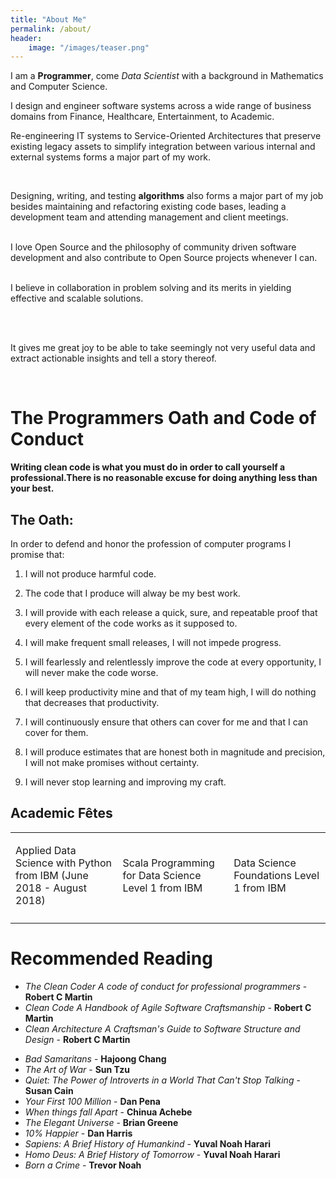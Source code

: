 ```yaml
---
title: "About Me"
permalink: /about/
header:
    image: "/images/teaser.png"
---
```

I am a **Programmer**, come *Data Scientist* with a background in Mathematics and Computer Science.

<div class='intro container-fluid'>
<p>
I design and engineer software systems across a wide range of business  domains from Finance, Healthcare, Entertainment, to Academic.
<br/>

Re-engineering IT systems to Service-Oriented Architectures that preserve existing legacy assets to simplify integration between various internal and external systems forms a major part of my work.

<br/>

Designing, writing, and testing <b>algorithms</b> also forms a major part of my job besides maintaining and refactoring existing code bases, leading a development team and attending management and client meetings.

<br/>
I love Open Source and the philosophy of community driven software development and also contribute to Open Source projects whenever I can.

<br/>
<br/>
</p>
<p>
I believe in collaboration in problem solving and its merits in yielding effective and scalable solutions.
</p>
<br/>
<p>

<br/>
It gives me great joy to be able to take seemingly not very useful data and extract actionable insights and tell a story thereof.
</p>
<br/>
</div>

# The Programmers Oath and Code of Conduct

**Writing clean code is what you must do in order to call yourself a professional.There is no reasonable excuse for doing anything less than your best.**

## The Oath:

In order to defend and honor the profession of computer programs I promise that:

1. I will not produce harmful code.

2. The code that I produce will alway be my best work.

3. I will provide with each release a quick, sure, and repeatable proof that every element of the code works as it supposed to.

4. I will make frequent small releases, I will not impede progress.

5. I will fearlessly and relentlessly improve the code at every opportunity, I will never make the code worse.

6. I will keep productivity mine and that of my team high, I will do nothing that decreases that productivity.

7. I will continuously ensure that others can cover for me and that I can cover for them.

8. I will produce estimates that are honest both in magnitude and precision, I will not make promises without certainty.

9. I will never stop learning and improving my craft.




## Academic Fêtes

<table>
<tr class='row'>
    <td class="col-md-3">
    <p>
        Applied Data Science with Python from IBM (June 2018 - August 2018)
    </p>
<div data-iframe-width="150" data-iframe-height="270" data-share-badge-id="bd35716f-5655-40ca-acb8-6135cdcfaeac"></div>
<script type="text/javascript">
    (function() {
        var s = document.createElement('script');
        s.type = 'text/javascript';
        s.async = true;
        s.src = '//cdn.youracclaim.com/assets/utilities/embed.js';
        var o = document.getElementsByTagName('script')[0];
        o.parentNode.insertBefore(s, o);
    })();
</script>
</td>
<td class="col-md-3">
<p> Scala Programming for Data Science Level 1 from IBM</p>
<div data-iframe-width="150" data-iframe-height="270" data-share-badge-id="7314f7ea-d393-4633-993c-1c4ba96c6b0c" data-share-badge-host="https://www.youracclaim.com"></div>
<script type="text/javascript" async src="//cdn.youracclaim.com/assets/utilities/embed.js"></script>
</td>
<td class='col-md-3'>
<p> Data Science Foundations Level 1 from IBM</p>
<div data-iframe-width="150" data-iframe-height="270"
data-share-badge-id="a22e6a16-eb86-43d9-b60a-c697e2c228b1"></div>
<script type="text/javascript">
(function() {
var s = document.createElement('script');
s.type = 'text/javascript';
s.async = true;
s.src = '//cdn.youracclaim.com/assets/utilities/embed.js';
var o = document.getElementsByTagName('script')[0];
o.parentNode.insertBefore(s, o);
})();
</script>
</td>
</tr>
<tr class='row'>
<td class='col-md-4'>
<div data-iframe-width="150" data-iframe-height="270" data-share-badge-id="4be8057a-7d2b-4f27-af22-3971089b13ab"></div>
<script type="text/javascript">
    (function() {
        var s = document.createElement('script');
        s.type = 'text/javascript';
        s.async = true;
        s.src = '//cdn.youracclaim.com/assets/utilities/embed.js';
        var o = document.getElementsByTagName('script')[0];
        o.parentNode.insertBefore(s, o);
    })();
</script>
</td>
<td class="col-md-4">
<div data-iframe-width="150" data-iframe-height="270"
data-share-badge-id="5a2d54df-d940-4760-9ba2-5bbcc3431061"></div>
<script type="text/javascript">
    (function() {
        var s = document.createElement('script');
        s.type = 'text/javascript';
        s.async = true;
        s.src = '//cdn.youracclaim.com/assets/utilities/embed.js';
        var o = document.getElementsByTagName('script')[0];
        o.parentNode.insertBefore(s, o);
    })();
</script>
</td>
<td class="col-md-4">
<div data-iframe-width="150" data-iframe-height="270"
data-share-badge-id="c27b66a0-e7d5-454c-b529-a30ba3b966a4"></div>
<script type="text/javascript">
    (function() {
        var s = document.createElement('script');
        s.type = 'text/javascript';
        s.async = true;
        s.src = '//cdn.youracclaim.com/assets/utilities/embed.js';
        var o = document.getElementsByTagName('script')[0];
        o.parentNode.insertBefore(s, o);
    })();
</script>
</td>
</tr>
</table>


# Recommended Reading

- *The Clean Coder A code of conduct for professional programmers*  - **Robert C Martin**
- *Clean Code A Handbook of Agile Software Craftsmanship*  - **Robert C Martin**
- *Clean Architecture A Craftsman's Guide to Software Structure and Design*  - **Robert C Martin** <br/>

* *Bad Samaritans* - **Hajoong Chang**
* *The Art of War* - **Sun Tzu**
* *Quiet: The Power of Introverts in a World That Can't Stop Talking* - **Susan Cain**
* *Your First 100 Million* - **Dan Pena**
* *When things fall Apart* - **Chinua Achebe**
* *The Elegant Universe* - **Brian Greene**
* *10% Happier* - **Dan Harris**
* *Sapiens: A Brief History of Humankind* - **Yuval Noah Harari**
* *Homo Deus: A Brief History of Tomorrow* - **Yuval Noah Harari**
* *Born a Crime* - **Trevor Noah**

